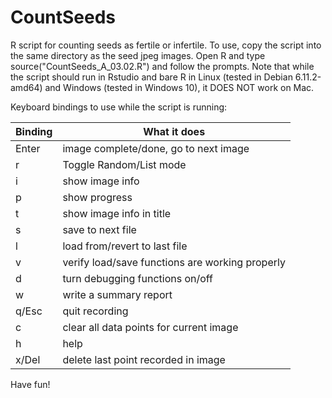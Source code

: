 # CountSeeds
R script for counting seeds as fertile or infertile. To use, copy the script into the same directory as the seed jpeg images. Open R and type 
source("CountSeeds_A_03.02.R")
and follow the prompts. 
Note that while the script should run in Rstudio and bare R in Linux (tested in Debian 6.11.2-amd64) and Windows (tested in Windows 10), it DOES NOT work on Mac.

Keyboard bindings to use while the script is running:

|Binding|What it does                                   |
|-------|-----------------------------------------------|
|Enter  |image complete/done, go to next image          |
|r      |Toggle Random/List mode                        |
|i      |show image info                                |
|p      |show progress                                  |
|t      |show image info in title                       |
|s      |save to next file                              |
|l      |load from/revert to last file                  |
|v      |verify load/save functions are working properly|
|d      |turn debugging functions on/off                |
|w      |write a summary report                         |
|q/Esc  |quit recording                                 |
|c      |clear all data points for current image        |
|h      |help                                           |
|x/Del  |delete last point recorded in image            |

Have fun!
